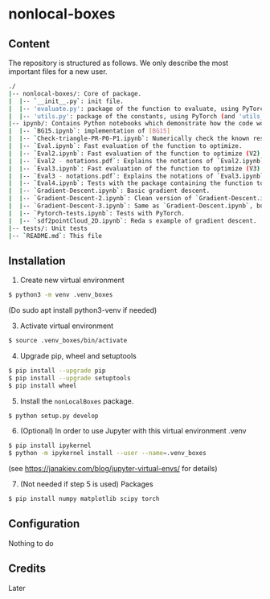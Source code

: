 # nonlocal-boxes

## Content

The repository is structured as follows. We only describe the most important files for a new user.
```bash
./
|-- nonlocal-boxes/: Core of package. 
|  |-- `__init__.py`: init file.
|  |-- 'evaluate.py': package of the function to evaluate, using PyTorch (and 'evaluate_with_numpy.py' for the same with NumPy).
|  |-- 'utils.py': package of the constants, using PyTorch (and 'utils_with_numpy.py' for the same with NumPy)
|-- ipynb/: Contains Python notebooks which demonstrate how the code works
|  |-- `BG15.ipynb`: implementation of [BG15]
|  |-- `Check-triangle-PR-P0-P1.ipynb`: Numerically check the known result in the triangle {PR, P0, P1}.
|  |-- `Eval.ipynb`: Fast evaluation of the function to optimize.
|  |-- `Eval2.ipynb`: Fast evaluation of the function to optimize (V2).
|  |-- `Eval2 - notations.pdf`: Explains the notations of `Eval2.ipynb`.
|  |-- `Eval3.ipynb`: Fast evaluation of the function to optimize (V3): now W is a matrix.
|  |-- `Eval3 - notations.pdf`: Explains the notations of `Eval3.ipynb`.
|  |-- `Eval4.ipynb`: Tests with the package containing the function to evaluate.
|  |-- `Gradient-Descent.ipynb`: Basic gradient descent.
|  |-- `Gradient-Descent-2.ipynb`: Clean version of `Gradient-Descent.ipynb`.
|  |-- `Gradient-Descent-3.ipynb`: Same as `Gradient-Descent.ipynb`, but with tests with different boxes.
|  |-- `Pytorch-tests.ipynb`: Tests with PyTorch.
|  |-- `sdf2pointCloud_2D.ipynb`: Reda s example of gradient descent.
|-- tests/: Unit tests
|-- `README.md`: This file
```

## Installation

1. Create new virtual environment

```bash
$ python3 -m venv .venv_boxes
```

(Do
sudo apt install python3-venv
if needed)

3. Activate virtual environment

```bash
$ source .venv_boxes/bin/activate
```

4. Upgrade pip, wheel and setuptools 

```bash
$ pip install --upgrade pip
$ pip install --upgrade setuptools
$ pip install wheel
```

5. Install the `nonLocalBoxes` package.

```bash
$ python setup.py develop
```

6. (Optional) In order to use Jupyter with this virtual environment .venv
```bash
$ pip install ipykernel
$ python -m ipykernel install --user --name=.venv_boxes
```
(see https://janakiev.com/blog/jupyter-virtual-envs/ for details)

7. (Not needed if step 5 is used) Packages
```bash
$ pip install numpy matplotlib scipy torch
```

## Configuration
Nothing to do

## Credits
Later
